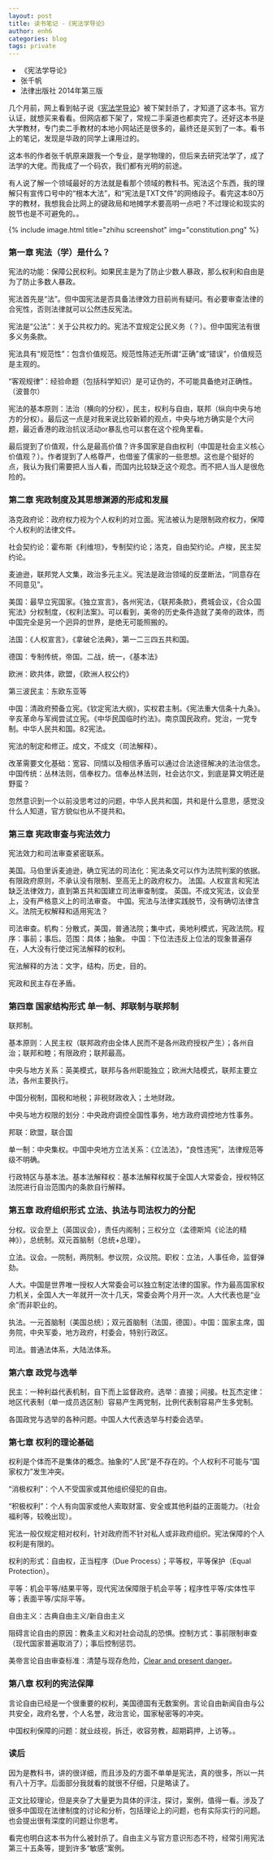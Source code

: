 ```yaml
---
layout: post
title: 读书笔记 -《宪法学导论》
author: enh6
categories: blog
tags: private
---
```


- 《宪法学导论》
- 张千帆
- 法律出版社 2014年第三版

几个月前，网上看到帖子说《[宪法学导论](https://book.douban.com/subject/25918941/)》被下架封杀了，才知道了这本书。官方认证，就想买来看看。但网店都下架了，常规二手渠道也都卖完了。还好这本书是大学教材，专门卖二手教材的本地小网站还是很多的，最终还是买到了一本。看书上的笔记，发现是华政的同学上课用过的。

这本书的作者张千帆原来跟我一个专业，是学物理的，但后来去研究法学了，成了法学的大佬。而我成了一个码农，我们都有光明的前途。

有人说了解一个领域最好的方法就是看那个领域的教科书。宪法这个东西，我的理解只有宣传口号中的“根本大法”，和“宪法是TXT文件”的网络段子。看完这本80万字的教材，我想我会比网上的键政局和地摊学术要高明一点吧？不过理论和现实的脱节也是不可避免的。。

{% include image.html title="zhihu screenshot" img="constitution.png" %}

### 第一章 宪法（学）是什么？

宪法的功能：保障公民权利。如果民主是为了防止少数人暴政，那么权利和自由是为了防止多数人暴政。

宪法首先是“法”。但中国宪法是否具备法律效力目前尚有疑问。有必要审查法律的合宪性，否则法律就可以公然违反宪法。

宪法是“公法”：关于公共权力的。宪法不宜规定公民义务（？）。但中国宪法有很多义务条款。

宪法具有“规范性”：包含价值规范。规范性陈述无所谓“正确”或“错误”，价值规范是主观的。

“客观规律”：经验命题（包括科学知识）是可证伪的，不可能具备绝对正确性。（波普尔）

宪法的基本原则：法治（横向的分权），民主，权利与自由，联邦（纵向中央与地方的分权）。最后这一点是对我来说比较新颖的观点，中央与地方确实是个大问题，最近香港的政治抗议活动or暴乱也可以套在这个视角里看。

最后提到了价值观，什么是最高价值？许多国家是自由权利（中国是社会主义核心价值观？）。作者提到了人格尊严，也借鉴了儒家的一些思想。这也是个挺好的点，我认为我们需要把人当人看，而国内比较缺乏这个观念。而不把人当人是很危险的。

### 第二章 宪政制度及其思想渊源的形成和发展

洛克政府论：政府权力视为个人权利的对立面。宪法被认为是限制政府权力，保障个人权利的法律文件。

社会契约论：霍布斯《利维坦》，专制契约论；洛克，自由契约论。卢梭，民主契约论。

麦迪逊，联邦党人文集，政治多元主义。宪法是政治领域的反垄断法，“同意存在不同意见”。

美国：最早立宪国家。《独立宣言》，各州宪法，《联邦条款》，费城会议，《合众国宪法》分权制度，《权利法案》。可以看到，美帝的历史条件造就了美帝的政体，而中国完全是另一个迥异的世界，是绝无可能照搬的。

法国：《人权宣言》，《拿破仑法典》，第一二三四五共和国。

德国：专制传统，帝国。二战，统一，《基本法》

欧洲：欧共体，欧盟，《欧洲人权公约》

第三波民主：东欧东亚等

中国：清政府预备立宪。《钦定宪法大纲》，实权君主制。《宪法重大信条十九条》。辛亥革命与军阀尝试立宪。《中华民国临时约法》。南京国民政府。党治，一党专制。中华人民共和国。82宪法。

宪法的制定和修正。成文，不成文（司法解释）。

改革需要文化基础：宽容、同情以及相信矛盾可以通过合法途径解决的法治信念。中国传统：丛林法则，信奉权力。信奉丛林法则，社会达尔文，到底是算文明还是野蛮？

忽然意识到一个以前没思考过的问题，中华人民共和国，共和是什么意思，感觉没什么人知道，官方貌似也从不提共和。

### 第三章 宪政审查与宪法效力

宪法效力和司法审查紧密联系。

美国。马伯里诉麦迪逊，确立宪法的司法化：宪法条文可以作为法院判案的依据。有限政府原则，不承认没有限制、至高无上的政府权力。
法国。人权宣言和宪法缺乏法律效力，直到第五共和国建立司法审查制度。
英国。不成文宪法，议会至上，没有严格意义上的司法审查。
中国。宪法与法律实践脱节，没有确切法律含义。法院无权解释和适用宪法？

司法审查。机构：分散式，美国，普通法院；集中式，奥地利模式，宪政法院。程序：事前；事后。范围：具体；抽象。
中国：下位法违反上位法的现象普遍存在，人大没有行使过宪法解释的权利。

宪法解释的方法：文字，结构，历史，目的。

宪政和民主存在矛盾。

### 第四章 国家结构形式 单一制、邦联制与联邦制

联邦制。

基本原则：人民主权（联邦政府由全体人民而不是各州政府授权产生）；各州自治；联邦和睦；有限政府；联邦最高。

中央与地方关系：英美模式，联邦与各州职能独立；欧洲大陆模式，联邦主要立法，各州主要执行。

中国分税制，国税和地税；非税财政收入；土地财政。

中央与地方权限的划分：中央政府调控全国性事务，地方政府调控地方性事务。

邦联：欧盟，联合国

单一制：中央集权。中国中央地方立法关系：《立法法》，“良性违宪”，法律规范等级不明确。

行政特区与基本法。基本法解释权：基本法解释权属于全国人大常委会，授权特区法院进行自治范围内的条款自行解释。

### 第五章 政府组织形式 立法、执法与司法权力的分配

分权。议会至上（英国议会），责任内阁制；三权分立（孟德斯鸠《论法的精神》），总统制。双元首脑制（总统+总理）。

立法。议会。一院制，两院制。参议院，众议院。职权：立法，人事任命，监督弹劾。

人大。中国是世界唯一授权人大常委会可以独立制定法律的国家。作为最高国家权力机关，全国人大一年就开一次十几天，常委会两个月开一次。人大代表也是“业余”而非职业的。

执法。一元首脑制（美国总统）；双元首脑制（法国，德国）。中国：国家主席，国务院，中央军委，地方政府，村委会，特别行政区。

司法。普通法体系，大陆法体系。

### 第六章 政党与选举

民主：一种利益代表机制，自下而上监督政府。选举：直接；间接。杜瓦杰定律：地区代表制（单一成员选区制）容易产生两党制，比例代表制容易产生多党制。

各国政党与选举的各种问题。中国人大代表选举与村委会选举。

### 第七章 权利的理论基础

权利是个体而不是集体的概念。抽象的“人民”是不存在的。个人权利不可能与“国家权力”发生冲突。

“消极权利”：个人不受国家或其他组织侵犯的自由。

“积极权利”：个人有向国家或他人索取财富、安全或其他利益的正面能力。（社会福利等，较晚出现）。

宪法一般仅规定相对权利，针对政府而不针对私人或非政府组织。宪法保障的个人权利是有限的。

权利的形式：自由权，正当程序（Due Process）；平等权，平等保护（Equal Protection）。

平等：机会平等/结果平等，现代宪法保障限于机会平等；程序性平等/实体性平等；表面平等/实际平等。

自由主义：古典自由主义/新自由主义

阻碍言论自由的原因：教条主义和对社会动乱的恐惧。控制方式：事前限制审查（现代国家普遍取消了）；事后控制惩罚。

美帝言论自由审查标准：清楚与现存危险，[Clear and present danger](https://en.wikipedia.org/wiki/Clear_and_present_danger)。

### 第八章 权利的宪法保障

言论自由已经是一个很重要的权利，美国德国有无数案例。言论自由新闻自由与公共安全，政府名誉，个人名誉，政治言论，国家秘密等的冲突。

中国权利保障的问题：就业歧视，拆迁，收容劳教，超期羁押，上访等。。

### 读后

因为是教科书，讲的很详细，而且涉及的方面不单单是宪法，真的很多，所以一共有八十万字。后面部分我就看的就很不仔细，只是略读了。

正文比较理论，但是夹杂了大量更为具体的评注，探讨，案例，值得一看。涉及了很多中国现在法律制度的讨论和分析，包括理论上的问题，也有实际实行的问题。也会提出很有深度的问题让你思考。

看完也明白这本书为什么被封杀了。自由主义与官方意识形态不符，经常引用宪法第三十五条等，提到许多“敏感”案例。

